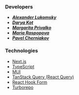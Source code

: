 ### Developers

- **_[Alexander Lukomsky](https://www.linkedin.com/in/alexander-lukomsky-3a6a87256/ 'linkedin')_**
- **_[Darya Kot](https://www.linkedin.com/in/daryakot/ 'linkedin')_**
- **_[Margarita Privalko](https://www.linkedin.com/in/margarita-privalko-6a6040240 'linkedin')_**
- **_[Maria Raspopova](https://www.linkedin.com/in/maria-raspopova-992a77263/ 'linkedin')_**
- **_[Pavel Cherniakov](https://www.linkedin.com/in/pavel-cherniakov-pavel528418 'linkedin')_**

### Technologies

- [Next.js](https://nextjs.org/ 'React Framework')
- [TypeScript](https://www.typescriptlang.org/ 'Strongly typed programming language that builds on JavaScript')
- [MUI](https://mui.com/ 'Library of React UI components')
- [TanStack Query (React Query)](https://tanstack.com/query/v3/ 'Asynchronous state management for TS/JS, React, Solid, Vue and Svelte')
- [React Hook Form](https://react-hook-form.com/ 'Flexible and extensible forms')
- [Turborepo](https://turbo.build/repo/docs 'Turborepo is a high-performance build system for JavaScript and TypeScript codebases')
